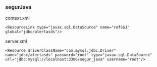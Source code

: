 ### segurJava


context.xml
  
    <ResourceLink type="javax.sql.DataSource" name="refSGJ" global="jdbc/alertasds"/>
    
server.xml
  
    <Resource driverClassName="com.mysql.jdbc.Driver" name="jdbc/alertasds" password="root" type="javax.sql.DataSource" url="jdbc:mysql://localhost:3306/segur_java" username="root"/>
